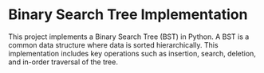 # Binary Search Tree Implementation

This project implements a Binary Search Tree (BST) in Python. A BST is a common data structure where data is sorted hierarchically. This implementation includes key operations such as insertion, search, deletion, and in-order traversal of the tree.
